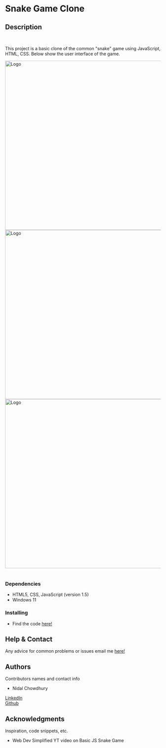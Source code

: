 # Snake Game Clone
## Description
<br />
<p>
  This project is a basic clone of the common "snake" game using JavaScript, HTML, CSS. Below show the user interface of the game.
</p>
<div class="container">
  <a href="https://github.com/NzyC/Snake-Game">
    <img src="./assets/1.jpg" alt="Logo" width="600" height="545">
  </a>
  <a href="https://github.com/NzyC/Snake-Game">
    <img src="./assets/2.jpg" alt="Logo" width="600" height="545">
  </a>
  <a href="https://github.com/NzyC/Snake-Game">
    <img src="./assets/3.jpg" alt="Logo" width="600" height="545">
  </a>
</div>
<br />

### Dependencies

* HTML5, CSS, JavaScript (version 1.5)
* Windows 11

### Installing

* Find the code <a href="https://github.com/NzyC/Snake-Game"> here!</a>
## Help & Contact

Any advice for common problems or issues email me <a href="mailto:nidal.chowdhury1@gmail.com">here!</a>

## Authors

Contributors names and contact info

* Nidal Chowdhury  
<a href="https://www.linkedin.com/in/nidal-chowdhury-b56b52220/">
LinkedIn</a>
<br />
 <a href="https://github.com/NzyC">Github</a>

## Acknowledgments

Inspiration, code snippets, etc.
* Web Dev Simplified YT video on <a hre="https://www.youtube.com/watch?v=QTcIXok9wNY&ab_channel=WebDevSimplified">Basic JS Snake Game</a>